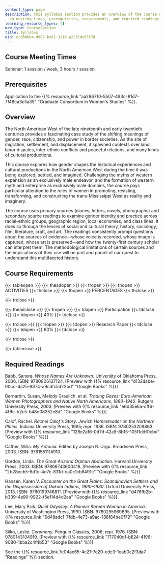 ```yaml
---
content_type: page
description: This syllabus section provides an overview of the course and information
  on meeting times, prerequisites, requirements, and required readings.
learning_resource_types: []
ocw_type: CourseSection
title: Syllabus
uid: ea358bb4-d987-bd61-3116-a2c31de5357d
---
```


Course Meeting Times
--------------------

Seminar: 1 session / week, 3 hours / session

Prerequisites
-------------

Application to the {{% resource_link "aa266710-5507-493c-81d7-7f48ca3c5a35" "Graduate Consortium in Women's Studies" %}}.

Overview
--------

The North American West of the late nineteenth and early twentieth centuries provides a fascinating case study of the shifting meanings of gender, race, citizenship, and power in border societies. As the site of migration, settlement, and displacement, it spawned contests over land, labor disputes, inter-ethnic conflicts and peaceful relations, and many kinds of cultural productions.

This course explores how gender shapes the historical experiences and cultural productions in the North American West during the time it was being explored, settled, and imagined. Challenging the myths of western expansion as an exclusively male endeavor, and the formation of western myth and enterprise as exclusively male domains, the course pays particular attention to the roles of women in promoting, resisting, transforming, and constructing the trans-Mississippi West as reality and imaginary.

The course uses primary sources (diaries, letters, novels, photographs) and secondary source readings to examine gender identity and practice across racial-ethnic groups, geographic region, local economies, and class lines. It does so through the lenses of social and cultural theory, history, sociology, film, literature, craft, and art. The readings consistently prompt questions about the sources of evidence—whose voice is recorded, whose image is captured, whose art is preserved—and how the twenty-first century scholar can interpret them. The methodological limitations of certain sources and the implications of their use will be part and parcel of our quest to understand this multifaceted history.

Course Requirements
-------------------

{{< tableopen >}}
{{< theadopen >}}
{{< tropen >}}
{{< thopen >}}
ACTIVITIES
{{< thclose >}}
{{< thopen >}}
PERCENTAGES
{{< thclose >}}

{{< trclose >}}

{{< theadclose >}}
{{< tropen >}}
{{< tdopen >}}
Participation
{{< tdclose >}}
{{< tdopen >}}
40%
{{< tdclose >}}

{{< trclose >}}
{{< tropen >}}
{{< tdopen >}}
Research Paper
{{< tdclose >}}
{{< tdopen >}}
60%
{{< tdclose >}}

{{< trclose >}}

{{< tableclose >}}

Required Readings
-----------------

Babb, Sanora. _Whose Names Are Unknown._ University of Oklahoma Press, 2006. ISBN: 9780806137124. \[Preview with {{% resource_link "d132dabe-90cc-4a25-8374-a9cdfc5d22bd" "Google Books" %}}\]

Bernardin, Susan, Melody Graulich, et al. _Trading Gazes: Euro-American Women Photographers and Native North Americans, 1880–1940_. Rutgers University Press, 2003. \[Preview with {{% resource_link "e6d35e6a-cff6-4f6c-b2c5-b48e08352e8d" "Google Books" %}}\]

Calof, Rachel. _Rachel Calof's Story: Jewish Homesteader on the Northern Plains._ Indiana University Press, 1995; repr. 1936. ISBN: 9780253209863. \[Preview with {{% resource_link "128e2a16-0d7d-42a5-8b15-105f1dd61cbd" "Google Books" %}}\]

Cather, Willa. _My Antonia._ Edited by Joseph R. Urgo. Broadview Press, 2003. ISBN: 9781551114910.

Gordon, Linda. _The Great Arizona Orphan Abduction_. Harvard University Press, 2003. ISBN: 97806743600419. \[Preview with {{% resource_link "2b28ecb5-6d1c-4e7c-831d-ca0c1cb6491c" "Google Books" %}}\]

Hansen, Karen V. _Encounter on the Great Plains: Scandinavian Settlers and the Dispossession of Dakota Indians, 1890–1930_. Oxford University Press, 2013. ISBN: 9780199746811. \[Preview with {{% resource_link "d476fb2b-b339-4a90-9922-f5ef14d4d2aa" "Google Books" %}}\]

Lee, Mary Paik. _Quiet Odyssey: A Pioneer Korean Woman in America._ University of Washington Press, 1990. ISBN: 9780295969695. \[Preview with {{% resource_link "6d48adc1-7fdb-4e73-a9ac-188f84be0f79" "Google Books" %}}\]

Silko, Leslie. _Ceremony._ Penguin Classics, 2006; repr. 1976. ISBN: 9780143104919. \[Preview with {{% resource_link "717040df-b824-4196-9080-1bba2c4f4b53" "Google Books" %}}\]

See the {{% resource_link 7e04ae65-4c21-7c20-edc3-1eab0c2f3da7 "Readings" %}} section.

